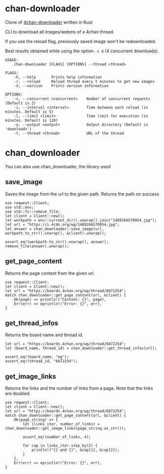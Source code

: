 chan-downloader
===============
Clone of [4chan-downloader](https://github.com/Exceen/4chan-downloader/) written in Rust

CLI to download all images/webms of a 4chan thread.

If you use the reload flag, previously saved image won't be redownloaded.

Best results obtained while using the option `-c 4` (4 concurrent downloads).

```
USAGE:
    chan-downloader [FLAGS] [OPTIONS] --thread <thread>

FLAGS:
    -h, --help       Prints help information
    -r, --reload     Reload thread every t minutes to get new images
    -V, --version    Prints version information

OPTIONS:
    -c, --concurrent <concurrent>    Number of concurrent requests (Default is 2)
    -i, --interval <interval>        Time between each reload (in minutes. Default is 5)
    -l, --limit <limit>              Time limit for execution (in minutes. Default is 120)
    -o, --output <output>            Output directory (Default is 'downloads')
    -t, --thread <thread>            URL of the thread
```

chan_downloader
===============
You can also use chan_downloader, the library used

## save_image
Saves the image from the url to the given path. Returns the path on success
```
use reqwest::Client;
use std::env;
use std::fs::remove_file;
let client = Client::new();
let workpath = env::current_dir().unwrap().join("1489266570954.jpg");
let url = "https://i.4cdn.org/wg/1489266570954.jpg";
let answer = chan_downloader::save_image(url, workpath.to_str().unwrap(), &client).unwrap();

assert_eq!(workpath.to_str().unwrap(), answer);
remove_file(answer).unwrap();
```

## get_page_content
Returns the page content from the given url.
```
use reqwest::Client;
let client = Client::new();
let url = "https://boards.4chan.org/wg/thread/6872254";
match chan_downloader::get_page_content(url, &client) {
    Ok(page) => println!("Content: {}", page),
    Err(err) => eprintln!("Error: {}", err),
}
```

## get_thread_infos
Returns the board name and thread id.
```
let url = "https://boards.4chan.org/wg/thread/6872254";
let (board_name, thread_id) = chan_downloader::get_thread_infos(url);

assert_eq!(board_name, "wg");
assert_eq!(thread_id, "6872254");
```

## get_image_links
Returns the links and the number of links from a page. Note that the links are doubled.
```
use reqwest::Client;
let client = Client::new();
let url = "https://boards.4chan.org/wg/thread/6872254";
match chan_downloader::get_page_content(url, &client) {
    Ok(page_string) => {
        let (links_iter, number_of_links) = chan_downloader::get_image_links(page_string.as_str());

        assert_eq!(number_of_links, 4);

        for cap in links_iter.step_by(2) {
            println!("{} and {}", &cap[1], &cap[2]);
        }
    },
    Err(err) => eprintln!("Error: {}", err),
}
```
